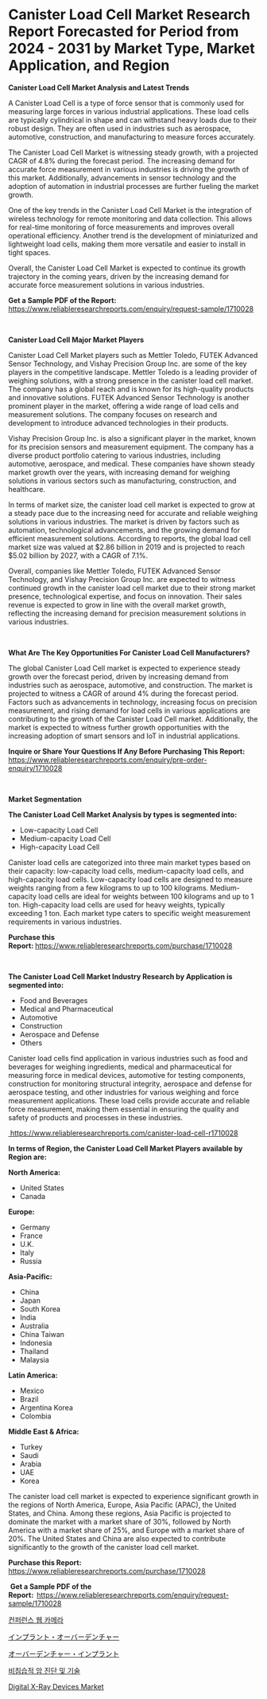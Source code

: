 <p><h1>Canister Load Cell Market Research Report Forecasted for Period from 2024 -  2031 by Market Type, Market Application, and Region</h1></p><p><strong>Canister Load Cell Market Analysis and Latest Trends</strong></p>
<p><p>A Canister Load Cell is a type of force sensor that is commonly used for measuring large forces in various industrial applications. These load cells are typically cylindrical in shape and can withstand heavy loads due to their robust design. They are often used in industries such as aerospace, automotive, construction, and manufacturing to measure forces accurately.</p><p>The Canister Load Cell Market is witnessing steady growth, with a projected CAGR of 4.8% during the forecast period. The increasing demand for accurate force measurement in various industries is driving the growth of this market. Additionally, advancements in sensor technology and the adoption of automation in industrial processes are further fueling the market growth.</p><p>One of the key trends in the Canister Load Cell Market is the integration of wireless technology for remote monitoring and data collection. This allows for real-time monitoring of force measurements and improves overall operational efficiency. Another trend is the development of miniaturized and lightweight load cells, making them more versatile and easier to install in tight spaces.</p><p>Overall, the Canister Load Cell Market is expected to continue its growth trajectory in the coming years, driven by the increasing demand for accurate force measurement solutions in various industries.</p></p>
<p><strong>Get a Sample PDF of the Report:&nbsp;</strong> <a href="https://www.reliableresearchreports.com/enquiry/request-sample/1710028">https://www.reliableresearchreports.com/enquiry/request-sample/1710028</a></p>
<p>&nbsp;</p>
<p><strong>Canister Load Cell Major Market Players</strong></p>
<p><p>Canister Load Cell Market players such as Mettler Toledo, FUTEK Advanced Sensor Technology, and Vishay Precision Group Inc. are some of the key players in the competitive landscape. Mettler Toledo is a leading provider of weighing solutions, with a strong presence in the canister load cell market. The company has a global reach and is known for its high-quality products and innovative solutions. FUTEK Advanced Sensor Technology is another prominent player in the market, offering a wide range of load cells and measurement solutions. The company focuses on research and development to introduce advanced technologies in their products.</p><p>Vishay Precision Group Inc. is also a significant player in the market, known for its precision sensors and measurement equipment. The company has a diverse product portfolio catering to various industries, including automotive, aerospace, and medical. These companies have shown steady market growth over the years, with increasing demand for weighing solutions in various sectors such as manufacturing, construction, and healthcare.</p><p>In terms of market size, the canister load cell market is expected to grow at a steady pace due to the increasing need for accurate and reliable weighing solutions in various industries. The market is driven by factors such as automation, technological advancements, and the growing demand for efficient measurement solutions. According to reports, the global load cell market size was valued at $2.86 billion in 2019 and is projected to reach $5.02 billion by 2027, with a CAGR of 7.1%.</p><p>Overall, companies like Mettler Toledo, FUTEK Advanced Sensor Technology, and Vishay Precision Group Inc. are expected to witness continued growth in the canister load cell market due to their strong market presence, technological expertise, and focus on innovation. Their sales revenue is expected to grow in line with the overall market growth, reflecting the increasing demand for precision measurement solutions in various industries.</p></p>
<p>&nbsp;</p>
<p><strong>What Are The Key Opportunities For Canister Load Cell Manufacturers?</strong></p>
<p><p>The global Canister Load Cell market is expected to experience steady growth over the forecast period, driven by increasing demand from industries such as aerospace, automotive, and construction. The market is projected to witness a CAGR of around 4% during the forecast period. Factors such as advancements in technology, increasing focus on precision measurement, and rising demand for load cells in various applications are contributing to the growth of the Canister Load Cell market. Additionally, the market is expected to witness further growth opportunities with the increasing adoption of smart sensors and IoT in industrial applications.</p></p>
<p><strong>Inquire or Share Your Questions If Any Before Purchasing This Report:</strong> <a href="https://www.reliableresearchreports.com/enquiry/pre-order-enquiry/1710028">https://www.reliableresearchreports.com/enquiry/pre-order-enquiry/1710028</a></p>
<p>&nbsp;</p>
<p><strong>Market Segmentation</strong></p>
<p><strong>The Canister Load Cell Market Analysis by types is segmented into:</strong></p>
<p><ul><li>Low-capacity Load Cell</li><li>Medium-capacity Load Cell</li><li>High-capacity Load Cell</li></ul></p>
<p><p>Canister load cells are categorized into three main market types based on their capacity: low-capacity load cells, medium-capacity load cells, and high-capacity load cells. Low-capacity load cells are designed to measure weights ranging from a few kilograms to up to 100 kilograms. Medium-capacity load cells are ideal for weights between 100 kilograms and up to 1 ton. High-capacity load cells are used for heavy weights, typically exceeding 1 ton. Each market type caters to specific weight measurement requirements in various industries.</p></p>
<p><strong>Purchase this Report:&nbsp;</strong><a href="https://www.reliableresearchreports.com/purchase/1710028">https://www.reliableresearchreports.com/purchase/1710028</a></p>
<p>&nbsp;</p>
<p><strong>The Canister Load Cell Market Industry Research by Application is segmented into:</strong></p>
<p><ul><li>Food and Beverages</li><li>Medical and Pharmaceutical</li><li>Automotive</li><li>Construction</li><li>Aerospace and Defense</li><li>Others</li></ul></p>
<p><p>Canister load cells find application in various industries such as food and beverages for weighing ingredients, medical and pharmaceutical for measuring force in medical devices, automotive for testing components, construction for monitoring structural integrity, aerospace and defense for aerospace testing, and other industries for various weighing and force measurement applications. These load cells provide accurate and reliable force measurement, making them essential in ensuring the quality and safety of products and processes in these industries.</p></p>
<p><a href="https://www.reliableresearchreports.com/canister-load-cell-r1710028">&nbsp;https://www.reliableresearchreports.com/canister-load-cell-r1710028</a></p>
<p><strong>In terms of Region, the Canister Load Cell Market Players available by Region are:</strong></p>
<p>
    <p> <strong> North America: </strong>
        <ul>
            <li>United States</li>
            <li>Canada</li>
        </ul>
        </p> 
    <p> <strong> Europe: </strong>
        <ul>
            <li>Germany</li>
            <li>France</li>
            <li>U.K.</li>
            <li>Italy</li>
            <li>Russia</li>
        </ul>
        </p> 
    <p> <strong> Asia-Pacific: </strong>
        <ul>
            <li>China</li>
            <li>Japan</li>
            <li>South Korea</li>
            <li>India</li>
            <li>Australia</li>
            <li>China Taiwan</li>
            <li>Indonesia</li>
            <li>Thailand</li>
            <li>Malaysia</li>
        </ul>
        </p> 
    <p> <strong> Latin America: </strong>
        <ul>
            <li>Mexico</li>
            <li>Brazil</li>
            <li>Argentina Korea</li>
            <li>Colombia</li>
        </ul>
        </p> 
    <p> <strong> Middle East & Africa: </strong>
        <ul>
            <li>Turkey</li>
            <li>Saudi</li>
            <li>Arabia</li>
            <li>UAE</li>
            <li>Korea</li>
        </ul>
    </p>
    </p>
<p><p>The canister load cell market is expected to experience significant growth in the regions of North America, Europe, Asia Pacific (APAC), the United States, and China. Among these regions, Asia Pacific is projected to dominate the market with a market share of 30%, followed by North America with a market share of 25%, and Europe with a market share of 20%. The United States and China are also expected to contribute significantly to the growth of the canister load cell market.</p></p>
<p><strong>Purchase this Report: </strong><a href="https://www.reliableresearchreports.com/purchase/1710028">https://www.reliableresearchreports.com/purchase/1710028</a></p>
<p>&nbsp;<strong>Get a Sample PDF of the Report:&nbsp;&nbsp;</strong><a href="https://www.reliableresearchreports.com/enquiry/request-sample/1710028">https://www.reliableresearchreports.com/enquiry/request-sample/1710028</a></p>
<p><strong></strong></p>
<p><p><a href="https://github.com/alfitoms13/Market-Research-Report-List-1/blob/main/9874733123371.md">컨퍼런스 웹 카메라</a></p><p><a href="https://github.com/ReyesKohler20231/Market-Research-Report-List-2/blob/main/8304762126162.md">インプラント・オーバーデンチャー</a></p><p><a href="https://github.com/hardee896/Market-Research-Report-List-1/blob/main/1505611126163.md">オーバーデンチャー・インプラント</a></p><p><a href="https://medium.com/@whitneymurphy1982/%EB%B9%84%EC%B9%A8%EC%8A%B5-%EC%A2%85%EC%96%91-%EC%A7%84%EB%8B%A8-%EB%B0%8F-%EA%B8%B0%EC%88%A0-%EC%8B%9C%EC%9E%A5-%EC%84%B1%EA%B3%B5%EC%A0%81%EC%9D%B8-%EB%B9%84%EC%A6%88%EB%8B%88%EC%8A%A4-%EC%A0%84%EB%9E%B5%EC%9D%98-%EC%97%B4%EC%87%A0-2031%EB%85%84%EA%B9%8C%EC%A7%80-%EC%98%88%EC%B8%A1-527619403008">비침습적 암 진단 및 기술</a></p><p><a href="https://github.com/AndreanneHane2023/Market-Research-Report-List-1/blob/main/digital-x-ray-devices-market.md">Digital X-Ray Devices Market</a></p></p>